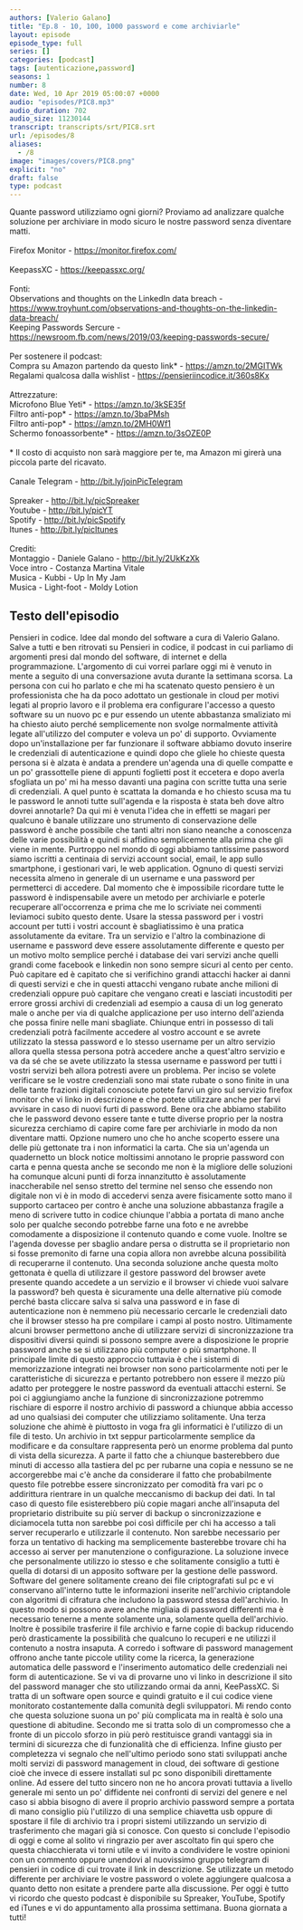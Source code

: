 ```yaml
---
authors: [Valerio Galano]
title: "Ep.8 - 10, 100, 1000 password e come archiviarle"
layout: episode
episode_type: full
series: []
categories: [podcast]
tags: [autenticazione,password]
seasons: 1
number: 8
date: Wed, 10 Apr 2019 05:00:07 +0000
audio: "episodes/PIC8.mp3"
audio_duration: 702
audio_size: 11230144
transcript: transcripts/srt/PIC8.srt
url: /episodes/8
aliases: 
  - /8
image: "images/covers/PIC8.png"
explicit: "no"
draft: false
type: podcast
---
```

Quante password utilizziamo ogni giorni? Proviamo ad analizzare qualche soluzione per archiviare in modo sicuro le nostre password senza diventare matti.<br /><br />Firefox Monitor - <a href="https://monitor.firefox.com/" rel="noopener">https://monitor.firefox.com/</a> <br /><br />KeepassXC - <a href="https://keepassxc.org/" rel="noopener">https://keepassxc.org/</a> <br /><br />Fonti:<br />Observations and thoughts on the LinkedIn data breach -<a href="https://www.troyhunt.com/observations-and-thoughts-on-the-linkedin-data-breach/" rel="noopener">https://www.troyhunt.com/observations-and-thoughts-on-the-linkedin-data-breach/</a> <br />Keeping Passwords Sercure -<a href="https://newsroom.fb.com/news/2019/03/keeping-passwords-secure/" rel="noopener">https://newsroom.fb.com/news/2019/03/keeping-passwords-secure/</a> <br /><br />Per sostenere il podcast:<br />Compra su Amazon partendo da questo link* - <a href="https://amzn.to/2MGITWk" rel="noopener">https://amzn.to/2MGITWk</a>  <br />Regalami qualcosa dalla wishlist - <a href="https://pensieriincodice.it/360s8Kx" rel="noopener">https://pensieriincodice.it/360s8Kx</a><br /><br />Attrezzature:<br />Microfono Blue Yeti* - <a href="https://amzn.to/3kSE35f" rel="noopener">https://amzn.to/3kSE35f</a>  <br />Filtro anti-pop* - <a href="https://amzn.to/3baPMsh" rel="noopener">https://amzn.to/3baPMsh</a>  <br />Filtro anti-pop* - <a href="https://amzn.to/2MH0Wf1" rel="noopener">https://amzn.to/2MH0Wf1</a>  <br />Schermo fonoassorbente* - <a href="https://amzn.to/3sOZE0P" rel="noopener">https://amzn.to/3sOZE0P</a>  <br /><br />* Il costo di acquisto non sarà maggiore per te, ma Amazon mi girerà una piccola parte del ricavato. <br /><br />Canale Telegram - <a href="http://bit.ly/joinPicTelegram" rel="noopener">http://bit.ly/joinPicTelegram</a> <br /><br />Spreaker - <a href="http://bit.ly/picSpreaker" rel="noopener">http://bit.ly/picSpreaker</a> <br />Youtube - <a href="http://bit.ly/picYT" rel="noopener">http://bit.ly/picYT</a> <br />Spotify - <a href="http://bit.ly/picSpotify" rel="noopener">http://bit.ly/picSpotify</a> <br />Itunes - <a href="http://bit.ly/picItunes" rel="noopener">http://bit.ly/picItunes</a> <br /><br />Crediti:<br />Montaggio - Daniele Galano - <a href="http://bit.ly/2UkKzXk" rel="noopener">http://bit.ly/2UkKzXk</a> <br />Voce intro - Costanza Martina Vitale<br />Musica - Kubbi - Up In My Jam<br />Musica - Light-foot  - Moldy Lotion

<!-- more -->

## Testo dell'episodio

Pensieri in codice. Idee dal mondo del software a cura di Valerio Galano.
Salve a tutti e ben ritrovati su Pensieri in codice, il podcast in cui parliamo di
argomenti presi dal mondo del software, di internet e della programmazione.
L'argomento di cui vorrei parlare oggi mi è venuto in mente a seguito di una conversazione
avuta durante la settimana scorsa. La persona con cui ho parlato e che mi ha scatenato questo
pensiero è un professionista che ha da poco adottato un gestionale in cloud per motivi
legati al proprio lavoro e il problema era configurare l'accesso a questo software su un
nuovo pc e pur essendo un utente abbastanza smaliziato mi ha chiesto aiuto perché semplicemente
non svolge normalmente attività legate all'utilizzo del computer e voleva un po' di supporto.
Ovviamente dopo un'installazione per far funzionare il software abbiamo dovuto inserire
le credenziali di autenticazione e quindi dopo che gliele ho chieste questa persona si è alzata
è andata a prendere un'agenda una di quelle compatte e un po' grassottelle piene di appunti
foglietti post it eccetera e dopo averla sfogliata un po' mi ha messo davanti una pagina con scritte
tutta una serie di credenziali. A quel punto è scattata la domanda e ho chiesto scusa ma tu le
password le annoti tutte sull'agenda e la risposta è stata beh dove altro dovrei annotarle? Da qui mi
è venuta l'idea che in effetti se magari per qualcuno è banale utilizzare uno strumento di
conservazione delle password è anche possibile che tanti altri non siano neanche a conoscenza
delle varie possibilità e quindi si affidino semplicemente alla prima che gli viene in mente.
Purtroppo nel mondo di oggi abbiamo tantissime password siamo iscritti a centinaia di servizi
account social, email, le app sullo smartphone, i gestionari vari, le web application. Ognuno di
questi servizi necessita almeno in generale di un username e una password per permetterci di
accedere. Dal momento che è impossibile ricordare tutte le password è indispensabile avere un metodo
per archiviarle e poterle recuperare all'occorrenza e prima che me lo scriviate nei commenti leviamoci
subito questo dente. Usare la stessa password per i vostri account per tutti i vostri account è
sbagliatissimo è una pratica assolutamente da evitare. Tra un servizio e l'altro la combinazione
di username e password deve essere assolutamente differente e questo per un motivo molto semplice
perché i database dei vari servizi anche quelli grandi come facebook e linkedin non sono sempre
sicuri al cento per cento. Può capitare ed è capitato che si verifichino grandi attacchi hacker
ai danni di questi servizi e che in questi attacchi vengano rubate anche milioni di credenziali oppure
può capitare che vengano creati e lasciati incustoditi per errore grossi archivi di
credenziali ad esempio a causa di un log generato male o anche per via di qualche applicazione per
uso interno dell'azienda che possa finire nelle mani sbagliate. Chiunque entri in possesso di
tali credenziali potrà facilmente accedere al vostro account e se avrete utilizzato la stessa
password e lo stesso username per un altro servizio allora quella stessa persona potrà
accedere anche a quest'altro servizio e va da sé che se avete utilizzato la stessa username
e password per tutti i vostri servizi beh allora potresti avere un problema. Per inciso se volete
verificare se le vostre credenziali sono mai state rubate o sono finite in una delle tante
frazioni digitali conosciute potete farvi un giro sul servizio firefox monitor che vi linko in
descrizione e che potete utilizzare anche per farvi avvisare in caso di nuovi furti di password.
Bene ora che abbiamo stabilito che le password devono essere tante e tutte diverse proprio per
la nostra sicurezza cerchiamo di capire come fare per archiviarle in modo da non diventare
matti. Opzione numero uno che ho anche scoperto essere una delle più gettonate tra i non informatici
la carta. Che sia un'agenda un quadernetto un block notice moltissimi annotano le proprie
password con carta e penna questa anche se secondo me non è la migliore delle soluzioni ha comunque
alcuni punti di forza innanzitutto è assolutamente inaccherabile nel senso stretto del termine nel
senso che essendo non digitale non vi è in modo di accedervi senza avere fisicamente sotto mano
il supporto cartaceo per contro è anche una soluzione abbastanza fragile a meno di scrivere
tutto in codice chiunque l'abbia a portata di mano anche solo per qualche secondo potrebbe farne
una foto e ne avrebbe comodamente a disposizione il contenuto quando e come vuole. Inoltre se
l'agenda dovesse per sbaglio andare persa o distrutta se il proprietario non si fosse premonito
di farne una copia allora non avrebbe alcuna possibilità di recuperarne il contenuto. Una
seconda soluzione anche questa molto gettonata è quella di utilizzare il gestore password del
browser avete presente quando accedete a un servizio e il browser vi chiede vuoi salvare
la password? beh questa è sicuramente una delle alternative più comode perché basta cliccare
salva si salva una password e in fase di autenticazione non è nemmeno più necessario
cercarle le credenziali dato che il browser stesso ha pre compilare i campi al posto nostro. Ultimamente
alcuni browser permettono anche di utilizzare servizi di sincronizzazione tra dispositivi
diversi quindi si possono sempre avere a disposizione le proprie password anche se
si utilizzano più computer o più smartphone. Il principale limite di questo approccio tuttavia
è che i sistemi di memorizzazione integrati nei browser non sono particolarmente noti per le
caratteristiche di sicurezza e pertanto potrebbero non essere il mezzo più adatto per proteggere le
nostre password da eventuali attacchi esterni. Se poi ci aggiungiamo anche la funzione di
sincronizzazione potremmo rischiare di esporre il nostro archivio di password a chiunque abbia
accesso ad uno qualsiasi dei computer che utilizziamo solitamente. Una terza soluzione
che ahimè è piuttosto in voga fra gli informatici è l'utilizzo di un file di testo. Un archivio in
txt seppur particolarmente semplice da modificare e da consultare rappresenta però un enorme problema
dal punto di vista della sicurezza. A parte il fatto che a chiunque basterebbero due minuti di
accesso alla tastiera del pc per rubarne una copia e nessuno se ne accorgerebbe mai c'è anche da
considerare il fatto che probabilmente questo file potrebbe essere sincronizzato per comodità
fra vari pc o addirittura rientrare in un qualche meccanismo di backup dei dati. In tal caso di
questo file esisterebbero più copie magari anche all'insaputa del proprietario distribuite
su più server di backup o sincronizzazione e diciamocela tutta non sarebbe poi così difficile
per chi ha accesso a tali server recuperarlo e utilizzarle il contenuto. Non sarebbe necessario
per forza un tentativo di hacking ma semplicemente basterebbe trovare chi ha accesso ai server per
manutenzione o configurazione. La soluzione invece che personalmente utilizzo io stesso e che
solitamente consiglio a tutti è quella di dotarsi di un apposito software per la gestione delle
password. Software del genere solitamente creano dei file criptografati sul pc e vi conservano
all'interno tutte le informazioni inserite nell'archivio criptandole con algoritmi di
cifratura che includono la password stessa dell'archivio. In questo modo si possono avere
anche migliaia di password differenti ma è necessario tenerne a mente solamente una,
solamente quella dell'archivio. Inoltre è possibile trasferire il file archivio e farne
copie di backup riducendo però drasticamente la possibilità che qualcuno lo recuperi e ne
utilizzi il contenuto a nostra insaputa. A corredo i software di password management
offrono anche tante piccole utility come la ricerca, la generazione automatica delle
password e l'inserimento automatico delle credenziali nei form di autenticazione. Se
vi va di provarne uno vi linko in descrizione il sito del password manager che sto utilizzando
ormai da anni, KeePassXC. Si tratta di un software open source e quindi gratuito e il cui codice
viene monitorato costantemente dalla comunità degli sviluppatori. Mi rendo conto che questa
soluzione suona un po' più complicata ma in realtà è solo una questione di abitudine. Secondo me si
tratta solo di un compromesso che a fronte di un piccolo sforzo in più però restituisce
grandi vantaggi sia in termini di sicurezza che di funzionalità che di efficienza. Infine giusto
per completezza vi segnalo che nell'ultimo periodo sono stati sviluppati anche molti
servizi di password management in cloud, dei software di gestione cioè che invece di essere
installati sul pc sono disponibili direttamente online. Ad essere del tutto sincero non ne ho
ancora provati tuttavia a livello generale mi sento un po' diffidente nei confronti di servizi
del genere e nel caso si abbia bisogno di avere il proprio archivio password sempre a portata di
mano consiglio più l'utilizzo di una semplice chiavetta usb oppure di spostare il file di
archivio tra i propri sistemi utilizzando un servizio di trasferimento che magari già si conosce.
Con questo si conclude l'episodio di oggi e come al solito vi ringrazio per aver ascoltato fin qui
spero che questa chiacchierata vi torni utile e vi invito a condividere le vostre opinioni con
un commento oppure unendovi al nuovissimo gruppo telegram di pensieri in codice di cui trovate
il link in descrizione. Se utilizzate un metodo differente per archiviare le vostre password o
volete aggiungere qualcosa a quanto detto non esitate a prendere parte alla discussione. Per
oggi è tutto vi ricordo che questo podcast è disponibile su Spreaker, YouTube, Spotify
ed iTunes e vi do appuntamento alla prossima settimana. Buona giornata a tutti!

